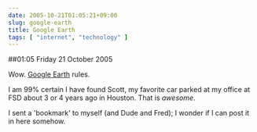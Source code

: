 ```yaml
---
date: 2005-10-21T01:05:21+09:00
slug: google-earth
title: Google Earth
tags: [ "internet", "technology" ]
---
```


##01:05 Friday 21 October 2005

Wow.   [Google Earth](http://earth.google.com/) rules.

I am 99% certain I have found Scott, my favorite car parked at my office at FSD about 3 or 4 years ago in Houston.  That is *awesome*.

I sent a 'bookmark' to myself (and Dude and Fred); I wonder if I can post it in here somehow.


